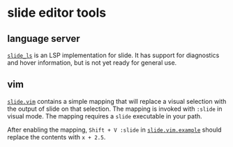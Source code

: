 # slide editor tools

## language server

[`slide_ls`](./language_server) is an LSP implementation for slide. It has support for diagnostics
and hover information, but is not yet ready for general use.

## vim

[`slide.vim`](./slide.vim) contains a simple mapping that will replace a visual selection with the
output of slide on that selection. The mapping is invoked with `:slide` in visual mode. The mapping
requires a `slide` executable in your path.

After enabling the mapping, `Shift + V :slide` in [`slide.vim.example`](./slide.vim.example) should
replace the contents with `x + 2.5`.
